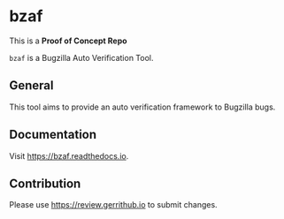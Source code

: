 # bzaf

This is a **Proof of Concept Repo**

`bzaf` is a Bugzilla Auto Verification Tool.

## General

This tool aims to provide an auto verification framework to Bugzilla bugs.

## Documentation

Visit https://bzaf.readthedocs.io.

## Contribution

Please use https://review.gerrithub.io to submit changes.